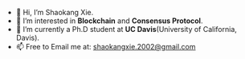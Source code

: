 - 👋 Hi, I’m Shaokang Xie.
- 👀 I’m interested in **Blockchain** and **Consensus Protocol**.
- 🌱 I’m currently a Ph.D student at **UC Davis**(University of California, Davis).
- 📫 Free to Email me at: shaokangxie.2002@gmail.com

<!---
JeffXiesk/JeffXiesk is a ✨ special ✨ repository because its `README.md` (this file) appears on your GitHub profile.
You can click the Preview link to take a look at your changes.
--->
